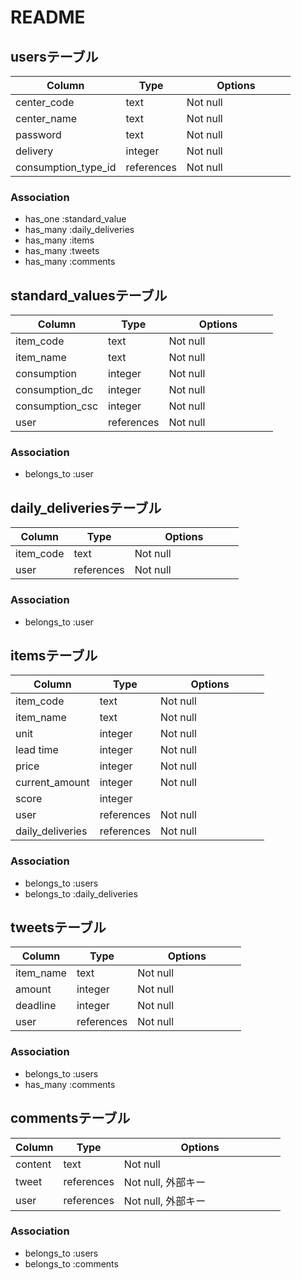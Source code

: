 # README

## usersテーブル

| Column              | Type       | Options                        |
| ------------------- | ---------- | ------------------------------ |
| center_code         | text       | Not null            　　　　　　 |
| center_name         | text       | Not null                       |
| password            | text       | Not null                       |
| delivery            | integer    | Not null             　　　　　　|
| consumption_type_id | references | Not null                       |

### Association
- has_one    :standard_value
- has_many   :daily_deliveries
- has_many   :items
- has_many   :tweets
- has_many   :comments


## standard_valuesテーブル

| Column            | Type       | Options                        |
| ----------------- | ---------- | ------------------------------ |
| item_code         | text       | Not null            　　　　　　 |
| item_name         | text       | Not null                       |
| consumption       | integer    | Not null                       |
| consumption_dc    | integer    | Not null             　　　　　　|
| consumption_csc   | integer    | Not null                       |
| user              | references | Not null                       |

### Association
- belongs_to :user


## daily_deliveriesテーブル

| Column            | Type       | Options                        |
| ----------------- | ---------- | ------------------------------ |
| item_code         | text       | Not null            　　　　　　 |
| user              | references | Not null                       |

### Association
- belongs_to :user


## itemsテーブル

| Column            | Type       | Options                        |
| ----------------- | ---------- | ------------------------------ |
| item_code         | text       | Not null            　　　　　　 |
| item_name         | text       | Not null                       |
| unit              | integer    | Not null                       |
| lead time         | integer    | Not null             　　　　　　|
| price             | integer    | Not null                       |
| current_amount    | integer    | Not null                       |
| score             | integer    |                                |
| user              | references | Not null             　　　　　　|
| daily_deliveries  | references | Not null                       |

### Association
- belongs_to :users
- belongs_to :daily_deliveries


## tweetsテーブル

| Column            | Type       | Options                        |
| ----------------- | ---------- | ------------------------------ |
| item_name         | text       | Not null                       |
| amount            | integer    | Not null                       |
| deadline          | integer    | Not null                       |
| user              | references | Not null             　　　　　　|

### Association
- belongs_to :users
- has_many   :comments


## commentsテーブル

| Column     | Type       | Options                        |
| ------     | ---------- | ------------------------------ |
| content    | text       | Not null            　　　　　　 |
| tweet      | references | Not null, 外部キー            　 |
| user       | references | Not null, 外部キー　　　　　　　   |

### Association
- belongs_to :users
- belongs_to :comments